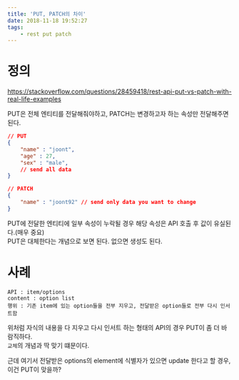 ```yaml
---
title: 'PUT, PATCH의 차이'
date: 2018-11-18 19:52:27
tags:
    - rest put patch
---
```


# 정의
<https://stackoverflow.com/questions/28459418/rest-api-put-vs-patch-with-real-life-examples>  

PUT은 전체 엔티티를 전달해줘야하고, PATCH는 변경하고자 하는 속성만 전달해주면 된다.  

```json
// PUT
{
    "name" : "joont",
    "age" : 27,
    "sex" : "male",
    // send all data
}

// PATCH
{
    "name" : "joont92" // send only data you want to change
}
```

PUT에 전달한 엔티티에 일부 속성이 누락될 경우 해당 속성은 API 호출 후 값이 유실된다.(매우 중요)  
PUT은 대체한다는 개념으로 보면 된다. 없으면 생성도 된다.  

# 사례  
```
API : item/options
content : option list
행위 : 기존 item에 있는 option들을 전부 지우고, 전달받은 option들로 전부 다시 인서트함
```

위처럼 자식의 내용을 다 지우고 다시 인서트 하는 형태의 API의 경우 PUT이 좀 더 바람직하다.  
`교체`의 개념과 딱 맞기 떄문이다.  

근데 여기서 전달받은 options의 element에 식별자가 있으면 update 한다고 할 경우, 이건 PUT이 맞을까?  

<!-- more -->